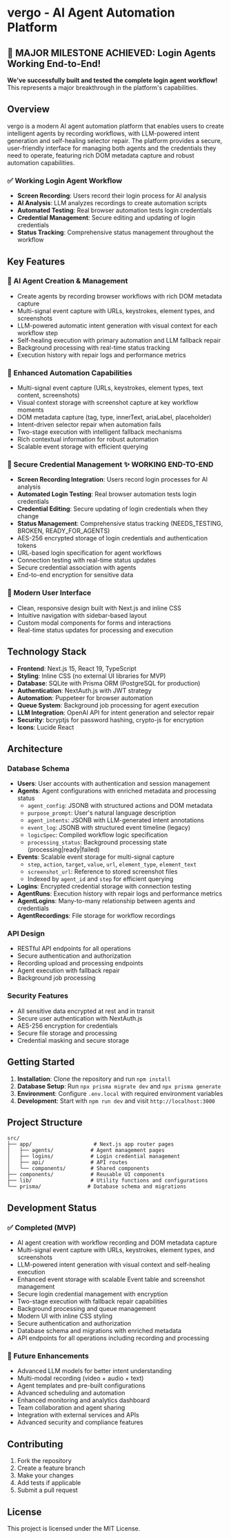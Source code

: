 # vergo - AI Agent Automation Platform

## 🎉 **MAJOR MILESTONE ACHIEVED: Login Agents Working End-to-End!**

**We've successfully built and tested the complete login agent workflow!** This represents a major breakthrough in the platform's capabilities.

## Overview

vergo is a modern AI agent automation platform that enables users to create intelligent agents by recording workflows, with LLM-powered intent generation and self-healing selector repair. The platform provides a secure, user-friendly interface for managing both agents and the credentials they need to operate, featuring rich DOM metadata capture and robust automation capabilities.

### ✅ **Working Login Agent Workflow**
- **Screen Recording**: Users record their login process for AI analysis
- **AI Analysis**: LLM analyzes recordings to create automation scripts
- **Automated Testing**: Real browser automation tests login credentials
- **Credential Management**: Secure editing and updating of login credentials
- **Status Tracking**: Comprehensive status management throughout the workflow

## Key Features

### 🤖 AI Agent Creation & Management
- Create agents by recording browser workflows with rich DOM metadata capture
- Multi-signal event capture with URLs, keystrokes, element types, and screenshots
- LLM-powered automatic intent generation with visual context for each workflow step
- Self-healing execution with primary automation and LLM fallback repair
- Background processing with real-time status tracking
- Execution history with repair logs and performance metrics

### 🧠 Enhanced Automation Capabilities
- Multi-signal event capture (URLs, keystrokes, element types, text content, screenshots)
- Visual context storage with screenshot capture at key workflow moments
- DOM metadata capture (tag, type, innerText, ariaLabel, placeholder)
- Intent-driven selector repair when automation fails
- Two-stage execution with intelligent fallback mechanisms
- Rich contextual information for robust automation
- Scalable event storage with efficient querying

### 🔐 Secure Credential Management ✨ **WORKING END-TO-END**
- **Screen Recording Integration**: Users record login processes for AI analysis
- **Automated Login Testing**: Real browser automation tests login credentials
- **Credential Editing**: Secure updating of login credentials when they change
- **Status Management**: Comprehensive status tracking (NEEDS_TESTING, BROKEN, READY_FOR_AGENTS)
- AES-256 encrypted storage of login credentials and authentication tokens
- URL-based login specification for agent workflows
- Connection testing with real-time status updates
- Secure credential association with agents
- End-to-end encryption for sensitive data

### 🎨 Modern User Interface
- Clean, responsive design built with Next.js and inline CSS
- Intuitive navigation with sidebar-based layout
- Custom modal components for forms and interactions
- Real-time status updates for processing and execution

## Technology Stack

- **Frontend**: Next.js 15, React 19, TypeScript
- **Styling**: Inline CSS (no external UI libraries for MVP)
- **Database**: SQLite with Prisma ORM (PostgreSQL for production)
- **Authentication**: NextAuth.js with JWT strategy
- **Automation**: Puppeteer for browser automation
- **Queue System**: Background job processing for agent execution
- **LLM Integration**: OpenAI API for intent generation and selector repair
- **Security**: bcryptjs for password hashing, crypto-js for encryption
- **Icons**: Lucide React

## Architecture

### Database Schema
- **Users**: User accounts with authentication and session management
- **Agents**: Agent configurations with enriched metadata and processing status
  - `agent_config`: JSONB with structured actions and DOM metadata
  - `purpose_prompt`: User's natural language description
  - `agent_intents`: JSONB with LLM-generated intent annotations
  - `event_log`: JSONB with structured event timeline (legacy)
  - `logicSpec`: Compiled workflow logic specification
  - `processing_status`: Background processing state (processing|ready|failed)
- **Events**: Scalable event storage for multi-signal capture
  - `step`, `action`, `target`, `value`, `url`, `element_type`, `element_text`
  - `screenshot_url`: Reference to stored screenshot files
  - Indexed by `agent_id` and `step` for efficient querying
- **Logins**: Encrypted credential storage with connection testing
- **AgentRuns**: Execution history with repair logs and performance metrics
- **AgentLogins**: Many-to-many relationship between agents and credentials
- **AgentRecordings**: File storage for workflow recordings

### API Design
- RESTful API endpoints for all operations
- Secure authentication and authorization
- Recording upload and processing endpoints
- Agent execution with fallback repair
- Background job processing

### Security Features
- All sensitive data encrypted at rest and in transit
- Secure user authentication with NextAuth.js
- AES-256 encryption for credentials
- Secure file storage and processing
- Credential masking and secure storage

## Getting Started

1. **Installation**: Clone the repository and run `npm install`
2. **Database Setup**: Run `npx prisma migrate dev` and `npx prisma generate`
3. **Environment**: Configure `.env.local` with required environment variables
4. **Development**: Start with `npm run dev` and visit `http://localhost:3000`

## Project Structure

```
src/
├── app/                    # Next.js app router pages
│   ├── agents/            # Agent management pages
│   ├── logins/            # Login credential management
│   ├── api/               # API routes
│   └── components/        # Shared components
├── components/            # Reusable UI components
├── lib/                   # Utility functions and configurations
└── prisma/               # Database schema and migrations
```

## Development Status

### ✅ Completed (MVP)
- AI agent creation with workflow recording and DOM metadata capture
- Multi-signal event capture with URLs, keystrokes, element types, and screenshots
- LLM-powered intent generation with visual context and self-healing execution
- Enhanced event storage with scalable Event table and screenshot management
- Secure login credential management with encryption
- Two-stage execution with fallback repair capabilities
- Background processing and queue management
- Modern UI with inline CSS styling
- Secure authentication and authorization
- Database schema and migrations with enriched metadata
- API endpoints for all operations including recording and processing

### 🚧 Future Enhancements
- Advanced LLM models for better intent understanding
- Multi-modal recording (video + audio + text)
- Agent templates and pre-built configurations
- Advanced scheduling and automation
- Enhanced monitoring and analytics dashboard
- Team collaboration and agent sharing
- Integration with external services and APIs
- Advanced security and compliance features

## Contributing

1. Fork the repository
2. Create a feature branch
3. Make your changes
4. Add tests if applicable
5. Submit a pull request

## License

This project is licensed under the MIT License.
